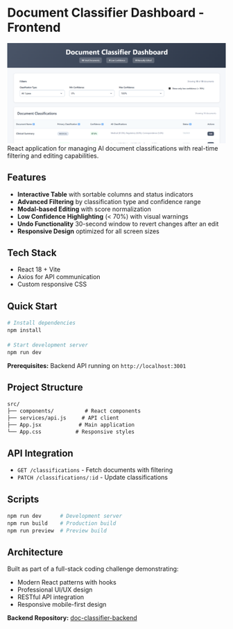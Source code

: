 # Document Classifier Dashboard - Frontend
![Document Classifier](./src/assets/doc-class.png)
React application for managing AI document classifications with real-time filtering and editing capabilities.

## Features

- **Interactive Table** with sortable columns and status indicators
- **Advanced Filtering** by classification type and confidence range
- **Modal-based Editing** with score normalization
- **Low Confidence Highlighting** (< 70%) with visual warnings
- **Undo Functionality** 30-second window to revert changes after an edit
- **Responsive Design** optimized for all screen sizes

## Tech Stack

- React 18 + Vite
- Axios for API communication
- Custom responsive CSS

## Quick Start

```bash
# Install dependencies
npm install

# Start development server
npm run dev
```

**Prerequisites:** Backend API running on `http://localhost:3001`

## Project Structure

```
src/
├── components/          # React components
├── services/api.js     # API client
├── App.jsx            # Main application
└── App.css           # Responsive styles
```

## API Integration

- `GET /classifications` - Fetch documents with filtering
- `PATCH /classifications/:id` - Update classifications

## Scripts

```bash
npm run dev      # Development server
npm run build    # Production build
npm run preview  # Preview build
```

## Architecture

Built as part of a full-stack coding challenge demonstrating:
- Modern React patterns with hooks
- Professional UI/UX design
- RESTful API integration
- Responsive mobile-first design

**Backend Repository:** [doc-classifier-backend](https://github.com/Artjomeller/doc-classifier-backend)